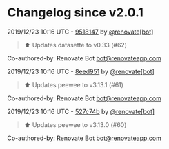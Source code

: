 # Changelog since v2.0.1

2019/12/23 10:16 UTC - [9518147](https://github.com/hassio-addons/addon-sqlite-web/commit/9518147247926806d5e2cc27ec9e37c69ce46231) by [@renovate[bot]](https://github.com/apps/renovate)
> :arrow_up: Updates datasette to v0.33 (#62)



Co-authored-by: Renovate Bot <bot@renovateapp.com> 

2019/12/23 10:16 UTC - [8eed951](https://github.com/hassio-addons/addon-sqlite-web/commit/8eed951f937dc94d79349701d650ac0b19b3cfeb) by [@renovate[bot]](https://github.com/apps/renovate)
> :arrow_up: Updates peewee to v3.13.1 (#61)



Co-authored-by: Renovate Bot <bot@renovateapp.com> 

2019/12/23 10:16 UTC - [527c74b](https://github.com/hassio-addons/addon-sqlite-web/commit/527c74b2110f8a62f7ba958811e679b2ed8be5d6) by [@renovate[bot]](https://github.com/apps/renovate)
> :arrow_up: Updates peewee to v3.13.0 (#60)



Co-authored-by: Renovate Bot <bot@renovateapp.com> 

